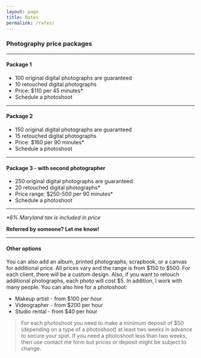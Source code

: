 ```yaml
---
layout: page
title: Rates
permalink: /rates/
---
```


### Photography price packages

---

#### Package 1
- 100 original digital photographs are guaranteed
- 10 retouched digital photographs
- Price: $110 per 45 minutes*
- Schedule a photoshoot

---

#### Package 2
- 150 original digital photographs are guaranteed
- 15 retouched digital photographs
- Price: $160 per 90 minutes*
- Schedule a photoshoot

---

#### Package 3 - with second photographer
- 250 original digital photographs are guaranteed
- 20 retouched digital photographs*
- Price range: $250-500 per 90 minutes*
- Schedule a photoshoot

---

*\*6% Maryland tax is included in price*

**Referred by someone? Let me know!**

---

#### Other options
You can also add an album, printed photographs, scrapbook, or a canvas for additional price. All prices vary and the range is from $150 to $500. For each client, there will be a custom design.
Also, if you want to retouch additional photographs, each photo will cost $5. 
In addition, I work with many people. You can also hire for a photoshoot: 
- Makeup artist - from $100 per hour 
- Videographer - from $200 per hour
- Studio rental - from $40 per hour

> For each photoshoot you need to make a minimum deposit of $50 (depending on a type of a photoshoot) at least two weeks in advance to secure your spot. If you need a photoshoot less than two weeks, then use contact me form but prices or deposit might be subject to change. 
